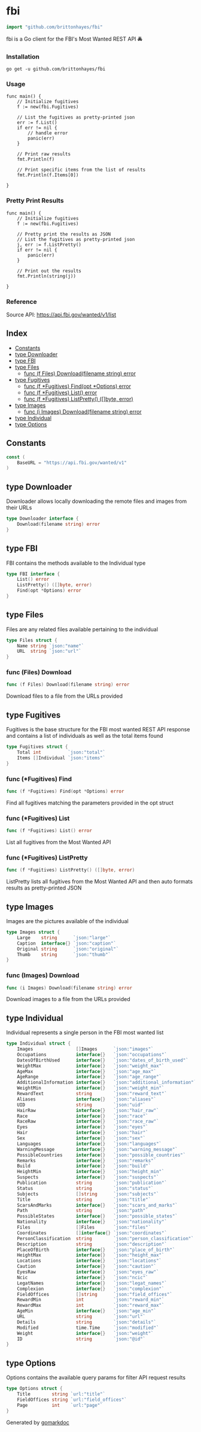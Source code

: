 <!-- Code generated by gomarkdoc. DO NOT EDIT -->

# fbi

```go
import "github.com/brittonhayes/fbi"
```

fbi is a Go client for the FBI's Most Wanted REST API 🚔

### Installation

```
go get -u github.com/brittonhayes/fbi
```

### Usage

```
func main() {
	// Initialize fugitives
	f := new(fbi.Fugitives)

	// List the fugitives as pretty-printed json
	err := f.List()
	if err != nil {
	    // handle error
		panic(err)
	}

	// Print raw results
	fmt.Println(f)

	// Print specific items from the list of results
	fmt.Println(f.Items[0])

}
```

### Pretty Print Results

```
func main() {
	// Initialize fugitives
	f := new(fbi.Fugitives)

	// Pretty print the results as JSON
	// List the fugitives as pretty-printed json
	j, err := f.ListPretty()
	if err != nil {
		panic(err)
	}

	// Print out the results
	fmt.Println(string(j))

}
```

### Reference

Source API: https://api.fbi.gov/wanted/v1/list

## Index

- [Constants](<#constants>)
- [type Downloader](<#type-downloader>)
- [type FBI](<#type-fbi>)
- [type Files](<#type-files>)
  - [func (f Files) Download(filename string) error](<#func-files-download>)
- [type Fugitives](<#type-fugitives>)
  - [func (f *Fugitives) Find(opt *Options) error](<#func-fugitives-find>)
  - [func (f *Fugitives) List() error](<#func-fugitives-list>)
  - [func (f *Fugitives) ListPretty() ([]byte, error)](<#func-fugitives-listpretty>)
- [type Images](<#type-images>)
  - [func (i Images) Download(filename string) error](<#func-images-download>)
- [type Individual](<#type-individual>)
- [type Options](<#type-options>)


## Constants

```go
const (
    BaseURL = "https://api.fbi.gov/wanted/v1"
)
```

## type Downloader

Downloader allows locally downloading the remote files and images from their URLs

```go
type Downloader interface {
    Download(filename string) error
}
```

## type FBI

FBI contains the methods available to the Individual type

```go
type FBI interface {
    List() error
    ListPretty() ([]byte, error)
    Find(opt *Options) error
}
```

## type Files

Files are any related  files available pertaining to the individual

```go
type Files struct {
    Name string `json:"name"`
    URL  string `json:"url"`
}
```

### func \(Files\) Download

```go
func (f Files) Download(filename string) error
```

Download files to a file from the URLs provided

## type Fugitives

Fugitives is the base structure for the FBI most wanted REST API response and contains a list of individuals as well as the total items found

```go
type Fugitives struct {
    Total int          `json:"total"`
    Items []Individual `json:"items"`
}
```

### func \(\*Fugitives\) Find

```go
func (f *Fugitives) Find(opt *Options) error
```

Find all fugitives matching the parameters provided in the opt struct

### func \(\*Fugitives\) List

```go
func (f *Fugitives) List() error
```

List all fugitives from the Most Wanted API

### func \(\*Fugitives\) ListPretty

```go
func (f *Fugitives) ListPretty() ([]byte, error)
```

ListPretty lists all fugitives from the Most Wanted API and then auto formats results as pretty\-printed JSON

## type Images

Images are the pictures available of the individual

```go
type Images struct {
    Large    string      `json:"large"`
    Caption  interface{} `json:"caption"`
    Original string      `json:"original"`
    Thumb    string      `json:"thumb"`
}
```

### func \(Images\) Download

```go
func (i Images) Download(filename string) error
```

Download images to a file from the URLs provided

## type Individual

Individual represents a single person in the FBI most wanted list

```go
type Individual struct {
    Images                []Images      `json:"images"`
    Occupations           interface{}   `json:"occupations"`
    DatesOfBirthUsed      interface{}   `json:"dates_of_birth_used"`
    WeightMax             interface{}   `json:"weight_max"`
    AgeMax                interface{}   `json:"age_max"`
    AgeRange              interface{}   `json:"age_range"`
    AdditionalInformation interface{}   `json:"additional_information"`
    WeightMin             interface{}   `json:"weight_min"`
    RewardText            string        `json:"reward_text"`
    Aliases               interface{}   `json:"aliases"`
    UID                   string        `json:"uid"`
    HairRaw               interface{}   `json:"hair_raw"`
    Race                  interface{}   `json:"race"`
    RaceRaw               interface{}   `json:"race_raw"`
    Eyes                  interface{}   `json:"eyes"`
    Hair                  interface{}   `json:"hair"`
    Sex                   interface{}   `json:"sex"`
    Languages             interface{}   `json:"languages"`
    WarningMessage        interface{}   `json:"warning_message"`
    PossibleCountries     interface{}   `json:"possible_countries"`
    Remarks               interface{}   `json:"remarks"`
    Build                 interface{}   `json:"build"`
    HeightMin             interface{}   `json:"height_min"`
    Suspects              interface{}   `json:"suspects"`
    Publication           string        `json:"publication"`
    Status                string        `json:"status"`
    Subjects              []string      `json:"subjects"`
    Title                 string        `json:"title"`
    ScarsAndMarks         interface{}   `json:"scars_and_marks"`
    Path                  string        `json:"path"`
    PossibleStates        interface{}   `json:"possible_states"`
    Nationality           interface{}   `json:"nationality"`
    Files                 []Files       `json:"files"`
    Coordinates           []interface{} `json:"coordinates"`
    PersonClassification  string        `json:"person_classification"`
    Description           string        `json:"description"`
    PlaceOfBirth          interface{}   `json:"place_of_birth"`
    HeightMax             interface{}   `json:"height_max"`
    Locations             interface{}   `json:"locations"`
    Caution               interface{}   `json:"caution"`
    EyesRaw               interface{}   `json:"eyes_raw"`
    Ncic                  interface{}   `json:"ncic"`
    LegatNames            interface{}   `json:"legat_names"`
    Complexion            interface{}   `json:"complexion"`
    FieldOffices          []string      `json:"field_offices"`
    RewardMin             int           `json:"reward_min"`
    RewardMax             int           `json:"reward_max"`
    AgeMin                interface{}   `json:"age_min"`
    URL                   string        `json:"url"`
    Details               string        `json:"details"`
    Modified              time.Time     `json:"modified"`
    Weight                interface{}   `json:"weight"`
    ID                    string        `json:"@id"`
}
```

## type Options

Options contains the available query params for filter API request results

```go
type Options struct {
    Title        string `url:"title"`
    FieldOffices string `url:"field_offices"`
    Page         int    `url:"page"`
}
```



Generated by [gomarkdoc](<https://github.com/princjef/gomarkdoc>)
